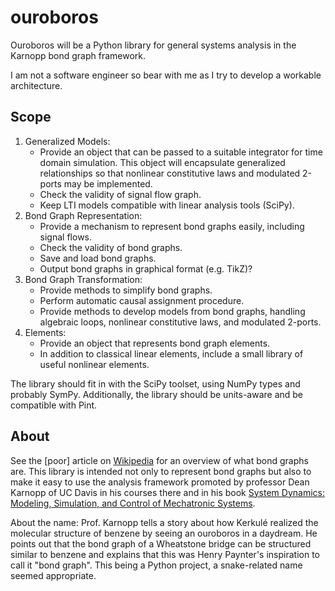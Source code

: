 # ouroboros
Ouroboros will be a Python library for general systems analysis in the Karnopp bond graph framework.

I am not a software engineer so bear with me as I try to develop a workable architecture.

## Scope
1. Generalized Models:
	* Provide an object that can be passed to a suitable integrator for time domain simulation.
	  This object will encapsulate generalized relationships so that nonlinear constitutive laws and modulated 2-ports may be implemented.
	* Check the validity of signal flow graph.
	* Keep LTI models compatible with linear analysis tools (SciPy).
2. Bond Graph Representation:
	* Provide a mechanism to represent bond graphs easily, including signal flows.
	* Check the validity of bond graphs.
	* Save and load bond graphs.
	* Output bond graphs in graphical format (e.g. TikZ)?
3. Bond Graph Transformation:
	* Provide methods to simplify bond graphs.
	* Perform automatic causal assignment procedure.
	* Provide methods to develop models from bond graphs, handling algebraic loops, nonlinear constitutive laws, and modulated 2-ports.
4. Elements:
	* Provide an object that represents bond graph elements.
	* In addition to classical linear elements, include a small library of useful nonlinear elements.

The library should fit in with the SciPy toolset, using NumPy types and probably SymPy.
Additionally, the library should be units-aware and be compatible with Pint.

## About
See the [poor] article on [Wikipedia](https://en.wikipedia.org/wiki/Bond_graph) for an overview of what bond graphs are.
This library is intended not only to represent bond graphs but also to make it easy to use the analysis framework promoted by professor Dean Karnopp of UC Davis in his courses there and in his book [System Dynamics: Modeling, Simulation, and Control of Mechatronic Systems](https://www.amazon.com/System-Dynamics-Modeling-Simulation-Mechatronic/dp/047088908X).

About the name:
Prof. Karnopp tells a story about how Kerkulé realized the molecular structure of benzene by seeing an ouroboros in a daydream.
He points out that the bond graph of a Wheatstone bridge can be structured similar to benzene and explains that this was Henry Paynter's inspiration to call it "bond graph".
This being a Python project, a snake-related name seemed appropriate.
